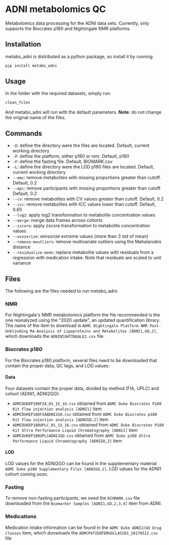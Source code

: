 # ADNI metabolomics QC

Metabolomics data processing for the ADNI data sets.
Currently, only supports the Biocrates p180 and Nightingale NMR platforms.

## Installation

metabo_adni is distributed as a python package, so install it by running:

```bash
pip install metabo_adni
```

## Usage

In the folder with the required datasets, simply run:

```bash
clean_files
```

And metabo_adni will run with the default parameters.
**Note:** do not change the original name of the files.

## Commands

- `-D`: define the directory were the files are located. Default, current working directory
- `-P`: define the platform, either p180 or nmr. Default, p180
- `-F`: define the fasting file. Default, BIOMARK.csv
- `-L`: define the directory were the LOD p180 files are located. Default, current working directory
- `--mmc`: remove metabolites with missing proportions greater than cutoff. Default, 0.2
- `--mpc`: remove participants with missing proportions greater than cutoff. Default, 0.2
- `--cv`: remove metabolites with CV values greater than cutoff. Default, 0.2
- `--icc`: remove metabolites with ICC values lower than cutoff. Default, 0.65
- `--log2`: apply log2 transformation to metabolite concentration values
- `--merge`: merge data frames across cohorts
- `--zscore`: apply zscore transformation to metabolite concentration values
- `--winsorize`: winsorize extreme values (more than 3 std of mean)
- `--remove-moutliers`: remove multivariate outliers using the Mahalanobis distance
- `--residualize-meds`: replace metabolite values with residuals from a regression with medication intake. Note that residuals are scaled to unit variance

## Files

The following are the files needed to run metabo_adni.

### NMR

For Nightingale's NMR metabolomics platform the file recommended is the one reanalyzed using the "2020 update", an updated quantification library.
The name of the item to download is `ADMC Nightingale Platform NMR Post-Unblinding Re-Analysis of Lipoproteins and Metabolites [ADNI1,GO,2]`, which downloads the `ADNINIGHTINGALE2.csv` file.

### Biocrates p180

For the Biocrates p180 platform, several files need to be downloaded that contain the proper data, QC tags, and LOD values:

#### Data

Four datasets contain the proper data, divided by method (FIA, UPLC) and cohort (ADNI1, ADNI2GO):
- `ADMCDUKEP180FIA_01_15_16.csv` obtained from `ADMC Duke Biocrates P180 Kit Flow injection analysis [ADNI1]` item
- `ADMCDUKEP180FIAADNI2GO.csv` obtained from `ADMC Duke Biocrates p180 Kit Flow injection analysis [ADNIGO,2]` item
- `ADMCDUKEP180UPLC_01_15_16.csv` obtained from `ADMC Duke Biocrates P180 Kit Ultra Performance Liquid Chromatography [ADNI1]` item
- `ADMCDUKEP180UPLCADNI2GO.csv` obtained from `ADMC Duke p180 Ultra Performance Liquid Chromatography [ADNIGO,2]` item

#### LOD

LOD values for the ADNI2GO can be found in the supplementary material `ADMC Duke p180 Supplementary Files [ADNIGO,2]`.
LOD values for the ADNI1 cohort coming soon.

### Fasting

To remove non-fasting participants, we need the `BIOMARK.csv` file downloaded from the `Biomarker Samples [ADNI1,GO,2,3,4]` item from ADNI.

### Medications

Medication intake information can be found in the `ADMC Duke ADNI2/GO Drug Classes` item, which donwloads the `ADMCPATIENTDRUGCLASSES_20170512.csv` file
